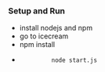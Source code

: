 ### Setup and Run
*   install nodejs and npm
*   go to icecream  
*   npm install
*   
               node start.js		
